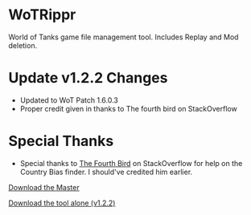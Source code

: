 # WoTRippr
World of Tanks game file management tool. Includes Replay and Mod deletion.

# Update v1.2.2 Changes
- Updated to WoT Patch 1.6.0.3
- Proper credit given in thanks to The fourth bird on StackOverflow

# Special Thanks
- Special thanks to [The Fourth Bird](https://stackoverflow.com/users/5424988/the-fourth-bird) on StackOverflow for help on the Country Bias finder. I should've credited him earlier.

<!-- Place this tag where you want the button to render. -->
<a class="github-button" href="https://github.com/ntkme/github-buttons/archive/master.zip" data-icon="octicon-cloud-download" aria-label="Download ntkme/github-buttons on GitHub">Download the Master</a>

[Download the tool alone (v1.2.2)](https://www.mediafire.com/file/xaerp55p4ksb43s/WoT_Rippr.exe/file)
